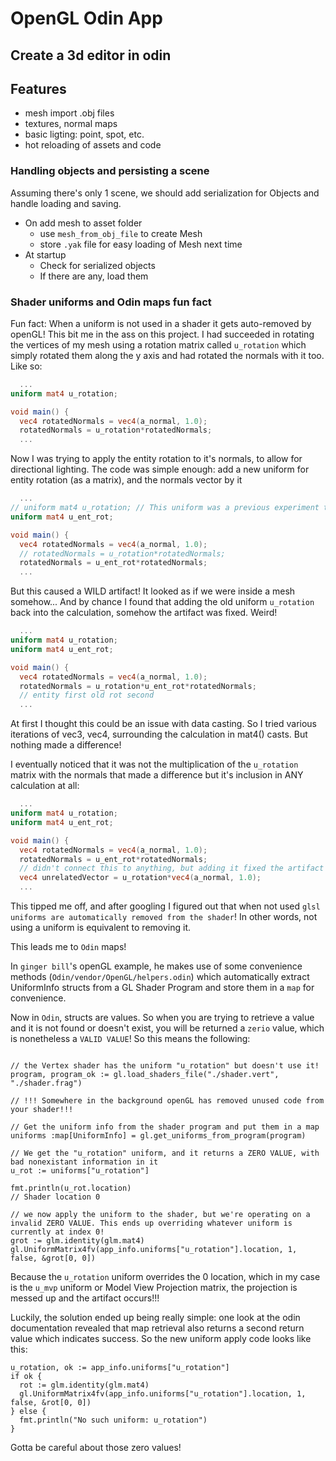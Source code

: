 # OpenGL Odin App

## Create a 3d editor in odin

## Features
- mesh import .obj files
- textures, normal maps
- basic ligting: point, spot, etc.
- hot reloading of assets and code

### Handling objects and persisting a scene
Assuming there's only 1 scene, we should add serialization for Objects and handle loading and saving.
- On add mesh to asset folder
  - use `mesh_from_obj_file` to create Mesh
  - store `.yak` file for easy loading of Mesh next time
- At startup
  - Check for serialized objects
  - If there are any, load them

### Shader uniforms and Odin maps fun fact
Fun fact: When a uniform is not used in a shader it gets auto-removed by openGL! This bit me in the ass on this project. I had succeeded in rotating the vertices of my mesh using a rotation matrix called `u_rotation` which simply rotated them along the y axis and had rotated the normals with it too. Like so:

```glsl
  ...
uniform mat4 u_rotation; 

void main() {
  vec4 rotatedNormals = vec4(a_normal, 1.0);
  rotatedNormals = u_rotation*rotatedNormals;
  ...
```

Now I was trying to apply the entity rotation to it's normals, to allow for directional lighting. The code was simple enough: add a new uniform for entity rotation (as a matrix), and the normals vector by it
```glsl
  ...
// uniform mat4 u_rotation; // This uniform was a previous experiment to rotate verices
uniform mat4 u_ent_rot;

void main() {
  vec4 rotatedNormals = vec4(a_normal, 1.0);
  // rotatedNormals = u_rotation*rotatedNormals;
  rotatedNormals = u_ent_rot*rotatedNormals;
  ...
```

But this caused a WILD artifact! It looked as if we were inside a mesh somehow... And by chance I found that adding the old uniform `u_rotation` back into the calculation, somehow the artifact was fixed. Weird!
```glsl
  ...
uniform mat4 u_rotation; 
uniform mat4 u_ent_rot;

void main() {
  vec4 rotatedNormals = vec4(a_normal, 1.0);
  rotatedNormals = u_rotation*u_ent_rot*rotatedNormals; 
  // entity first old rot second
  ...
```

At first I thought this could be an issue with data casting. So I tried various iterations of vec3, vec4, surrounding the calculation in mat4() casts. But nothing made a difference!

I eventually noticed that it was not the multiplication of the `u_rotation` matrix with the normals that made a difference but it's inclusion in ANY calculation at all:

```glsl
  ...
uniform mat4 u_rotation; 
uniform mat4 u_ent_rot;

void main() {
  vec4 rotatedNormals = vec4(a_normal, 1.0);
  rotatedNormals = u_ent_rot*rotatedNormals; 
  // didn't connect this to anything, but adding it fixed the artifact
  vec4 unrelatedVector = u_rotation*vec4(a_normal, 1.0);
  ...
```

This tipped me off, and after googling I figured out that when not used `glsl uniforms are automatically removed from the shader`! In other words, not using a uniform is equivalent to removing it.

This leads me to `Odin` maps! 

In `ginger bill`'s openGL example, he makes use of some convenience methods (`Odin/vendor/OpenGL/helpers.odin`) which automatically extract UniformInfo structs from a GL Shader Program and store them in a `map` for convenience.

Now in `Odin`, structs are values. So when you are trying to retrieve a value and it is not found or doesn't exist, you will be returned a `zerio` value, which is nonetheless a `VALID VALUE`! So this means the following:

```

// the Vertex shader has the uniform "u_rotation" but doesn't use it! 
program, program_ok := gl.load_shaders_file("./shader.vert", "./shader.frag")

// !!! Somewhere in the background openGL has removed unused code from your shader!!!

// Get the uniform info from the shader program and put them in a map
uniforms :map[UniformInfo] = gl.get_uniforms_from_program(program)

// We get the "u_rotation" uniform, and it returns a ZERO VALUE, with bad nonexistant information in it
u_rot := uniforms["u_rotation"]

fmt.println(u_rot.location)
// Shader location 0

// we now apply the uniform to the shader, but we're operating on a invalid ZERO VALUE. This ends up overriding whatever uniform is currently at index 0!
grot := glm.identity(glm.mat4)
gl.UniformMatrix4fv(app_info.uniforms["u_rotation"].location, 1, false, &grot[0, 0])
```

Because the `u_rotation` uniform overrides the 0 location, which in my case is the `u_mvp` uniform or Model View Projection matrix, the projection is messed up and the artifact occurs!!!

Luckily, the solution ended up being really simple: one look at the odin documentation revealed that map retrieval also returns a second return value which indicates success. So the new uniform apply code looks like this:

```
u_rotation, ok := app_info.uniforms["u_rotation"]
if ok {
  rot := glm.identity(glm.mat4)
  gl.UniformMatrix4fv(app_info.uniforms["u_rotation"].location, 1, false, &rot[0, 0])
} else {
  fmt.println("No such uniform: u_rotation")
}
```

Gotta be careful about those zero values!